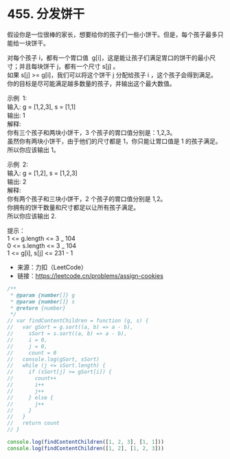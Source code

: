 # 455. 分发饼干

假设你是一位很棒的家长，想要给你的孩子们一些小饼干。但是，每个孩子最多只能给一块饼干。

对每个孩子 i，都有一个胃口值  g[i]，这是能让孩子们满足胃口的饼干的最小尺寸；并且每块饼干 j，都有一个尺寸 s[j] 。  
如果 s[j] >= g[i]，我们可以将这个饼干 j 分配给孩子 i ，这个孩子会得到满足。  
你的目标是尽可能满足越多数量的孩子，并输出这个最大数值。

示例  1:  
输入: g = [1,2,3], s = [1,1]  
输出: 1  
解释:  
你有三个孩子和两块小饼干，3 个孩子的胃口值分别是：1,2,3。  
虽然你有两块小饼干，由于他们的尺寸都是 1，你只能让胃口值是 1 的孩子满足。  
所以你应该输出 1。

示例  2:  
输入: g = [1,2], s = [1,2,3]  
输出: 2  
解释:  
你有两个孩子和三块小饼干，2 个孩子的胃口值分别是 1,2。  
你拥有的饼干数量和尺寸都足以让所有孩子满足。  
所以你应该输出 2.

提示：  
1 <= g.length <= 3 _ 104  
0 <= s.length <= 3 _ 104  
1 <= g[i], s[j] <= 231 - 1

- 来源：力扣（LeetCode）  
- 链接：https://leetcode.cn/problems/assign-cookies

```javascript
/**
 * @param {number[]} g
 * @param {number[]} s
 * @return {number}
 */
// var findContentChildren = function (g, s) {
//   var gSort = g.sort((a, b) => a - b),
//     sSort = s.sort((a, b) => a - b),
//     i = 0,
//     j = 0,
//     count = 0
//   console.log(gSort, sSort)
//   while (j <= sSort.length) {
//     if (sSort[j] >= gSort[i]) {
//       count++
//       i++
//       j++
//     } else {
//       j++
//     }
//   }
//   return count
// }

console.log(findContentChildren([1, 2, 3], [1, 1]))
console.log(findContentChildren([1, 2], [1, 2, 3]))
```
